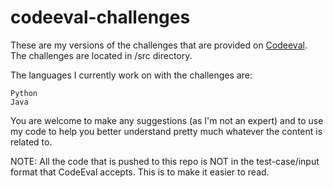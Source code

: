 # codeeval-challenges

  These are my versions of the challenges that are provided on [Codeeval](https://www.codeeval.com/open_challenges/). The challenges are located in /src directory.

  The languages I currently work on with the challenges are:

  	Python
  	Java
  
  You are welcome to make any suggestions (as I'm not an expert) and to use my code to help you better understand pretty much whatever the content is related to. 

  NOTE: All the code that is pushed to this repo is NOT in the test-case/input format that CodeEval accepts. This is to make it easier to read. 